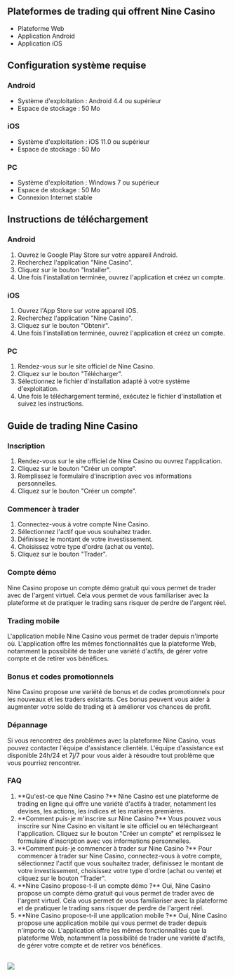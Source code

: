## Plateformes de trading qui offrent Nine Casino

-   Plateforme Web
-   Application Android
-   Application iOS

## Configuration système requise

### Android

-   Système d\'exploitation : Android 4.4 ou supérieur
-   Espace de stockage : 50 Mo

### iOS

-   Système d\'exploitation : iOS 11.0 ou supérieur
-   Espace de stockage : 50 Mo

### PC

-   Système d\'exploitation : Windows 7 ou supérieur
-   Espace de stockage : 50 Mo
-   Connexion Internet stable

## Instructions de téléchargement

### Android

1.  Ouvrez le Google Play Store sur votre appareil Android.
2.  Recherchez l\'application "Nine Casino".
3.  Cliquez sur le bouton "Installer".
4.  Une fois l\'installation terminée, ouvrez l\'application et créez un
    compte.

### iOS

1.  Ouvrez l\'App Store sur votre appareil iOS.
2.  Recherchez l\'application "Nine Casino".
3.  Cliquez sur le bouton "Obtenir".
4.  Une fois l\'installation terminée, ouvrez l\'application et créez un
    compte.

### PC

1.  Rendez-vous sur le site officiel de Nine Casino.
2.  Cliquez sur le bouton "Télécharger".
3.  Sélectionnez le fichier d\'installation adapté à votre système
    d\'exploitation.
4.  Une fois le téléchargement terminé, exécutez le fichier
    d\'installation et suivez les instructions.

## Guide de trading Nine Casino

### Inscription

1.  Rendez-vous sur le site officiel de Nine Casino ou ouvrez
    l\'application.
2.  Cliquez sur le bouton "Créer un compte".
3.  Remplissez le formulaire d\'inscription avec vos informations
    personnelles.
4.  Cliquez sur le bouton "Créer un compte".

### Commencer à trader

1.  Connectez-vous à votre compte Nine Casino.
2.  Sélectionnez l\'actif que vous souhaitez trader.
3.  Définissez le montant de votre investissement.
4.  Choisissez votre type d\'ordre (achat ou vente).
5.  Cliquez sur le bouton "Trader".

### Compte démo

Nine Casino propose un compte démo gratuit qui vous permet de trader
avec de l\'argent virtuel. Cela vous permet de vous familiariser avec la
plateforme et de pratiquer le trading sans risquer de perdre de
l\'argent réel.

### Trading mobile

L\'application mobile Nine Casino vous permet de trader depuis
n\'importe où. L\'application offre les mêmes fonctionnalités que la
plateforme Web, notamment la possibilité de trader une variété
d\'actifs, de gérer votre compte et de retirer vos bénéfices.

### Bonus et codes promotionnels

Nine Casino propose une variété de bonus et de codes promotionnels pour
les nouveaux et les traders existants. Ces bonus peuvent vous aider à
augmenter votre solde de trading et à améliorer vos chances de profit.

### Dépannage

Si vous rencontrez des problèmes avec la plateforme Nine Casino, vous
pouvez contacter l\'équipe d\'assistance clientèle. L\'équipe
d\'assistance est disponible 24h/24 et 7j/7 pour vous aider à résoudre
tout problème que vous pourriez rencontrer.

### FAQ

1.  \*\*Qu\'est-ce que Nine Casino ?\*\* Nine Casino est une plateforme
    de trading en ligne qui offre une variété d\'actifs à trader,
    notamment les devises, les actions, les indices et les matières
    premières.
2.  \*\*Comment puis-je m\'inscrire sur Nine Casino ?\*\* Vous pouvez
    vous inscrire sur Nine Casino en visitant le site officiel ou en
    téléchargeant l\'application. Cliquez sur le bouton "Créer un
    compte" et remplissez le formulaire d\'inscription avec vos
    informations personnelles.
3.  \*\*Comment puis-je commencer à trader sur Nine Casino ?\*\* Pour
    commencer à trader sur Nine Casino, connectez-vous à votre compte,
    sélectionnez l\'actif que vous souhaitez trader, définissez le
    montant de votre investissement, choisissez votre type d\'ordre
    (achat ou vente) et cliquez sur le bouton "Trader".
4.  \*\*Nine Casino propose-t-il un compte démo ?\*\* Oui, Nine Casino
    propose un compte démo gratuit qui vous permet de trader avec de
    l\'argent virtuel. Cela vous permet de vous familiariser avec la
    plateforme et de pratiquer le trading sans risquer de perdre de
    l\'argent réel.
5.  \*\*Nine Casino propose-t-il une application mobile ?\*\* Oui, Nine
    Casino propose une application mobile qui vous permet de trader
    depuis n\'importe où. L\'application offre les mêmes fonctionnalités
    que la plateforme Web, notamment la possibilité de trader une
    variété d\'actifs, de gérer votre compte et de retirer vos
    bénéfices.

\
[![](\%22https://i.imgur.com/JJwkDm3.png\%22)](\%22https://traff.sbs/frcas\%22)

